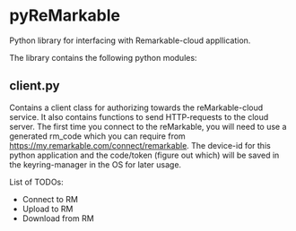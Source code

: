# pyReMarkable
Python library for interfacing with Remarkable-cloud appllication.

The library contains the following python modules:
## client.py
Contains a client class for authorizing towards the reMarkable-cloud service. It also contains functions to send HTTP-requests to the cloud server. The first time you connect to the reMarkable, you will need to use a generated rm_code which you can require from https://my.remarkable.com/connect/remarkable. The device-id for this python application and the code/token (figure out which) will be saved in the keyring-manager in the OS for later usage.

List of TODOs:
  - Connect to RM
  - Upload to RM
  - Download from RM
